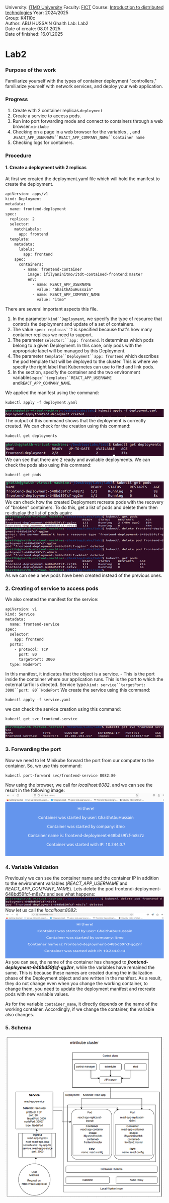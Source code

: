 University: [ITMO University](https://itmo.ru/ru/)
Faculty: [FICT](https://fict.itmo.ru)
Course: [Introduction to distributed technologies](https://github.com/itmo-ict-faculty/introduction-to-distributed-technologies)
Year: 2024/2025  
Group: K4110c  
Author: ABU HUSSAIN Ghaith
Lab: Lab2  
Date of create: 08.01.2025  
Date of finished: 16.01.2025

# Lab2
### Purpose of the work
Familiarize yourself with the types of container deployment "controllers," familiarize yourself with network services, and deploy your web application.
### Progress
1.  Create with 2 container replicas.`deployment`
2.  Create a service to access pods.
3.  Run into port forwarding mode and connect to containers through a web browser.`minikube`
4.  Checking on a page in a web browser for the variables , , and .`REACT_APP_USERNAME``REACT_APP_COMPANY_NAME``Container name`
5.  Checking logs for containers.

### Procedure
#### 1. Create a deployment with 2 replicas
At first we created the deployment.yaml file which will hold the manifest to create the deployment.

    apiVersion: apps/v1
    kind: Deployment
    metadata:
      name: frontend-deployment
    spec:
      replicas: 2
      selector:
        matchLabels:
          app: frontend
      template:
        metadata:
          labels:
            app: frontend
        spec:
          containers:
            - name: frontend-container
              image: ifilyaninitmo/itdt-contained-frontend:master
              env:
                - name: REACT_APP_USERNAME
                  value: "GhaithAbuHussain"
                - name: REACT_APP_COMPANY_NAME
                  value: "itmo"
There are several important aspects this file.

1.  In the parameter `kind``Deployment`, we specify the type of resource that controls the deployment and update of a set of containers.
2.  The value `spec: replicas``2` is specified because that's how many container replicas we need to support.
3.  The parameter `selector:``app: frontend`. It determines which pods belong to a given Deployment. In this case, only pods with the appropriate label will be managed by this Deployment.
4.  The parameter `template``Deployment``app: frontend` which describes the pod template that will be deployed to the cluster. This is where we specify the right label that Kubernetes can use to find and link pods.
5.  In the section, specify the container and the two environment variables:`spec``templates``REACT_APP_USERNAME` and`REACT_APP_COMPANY_NAME`.

We applied the manifest using the command:

    kubectl apply -f deployment.yaml
![enter image description here](https://github.com/Ghaith-Abuhussain/2024-2025-introduction_to_distributed_technologies-K4110c-ABU-HUSSAIN-Ghaith/blob/main/lab2/images/creating_deployments.PNG?raw=true)
The output of this command shows that the deployment is correctly created. We can check for the creation using this command:

    kubectl get deployments
  ![enter image description here](https://github.com/Ghaith-Abuhussain/2024-2025-introduction_to_distributed_technologies-K4110c-ABU-HUSSAIN-Ghaith/blob/main/lab2/images/available_deployments.PNG?raw=true)
We can see that there are 2 ready and available deployments.
We can check the pods also using this command:

    kubectl get pods
  ![enter image description here](https://github.com/Ghaith-Abuhussain/2024-2025-introduction_to_distributed_technologies-K4110c-ABU-HUSSAIN-Ghaith/blob/main/lab2/images/running_pods.PNG?raw=true)
We can check how the created Deployment recreate pods with the recovery of "broken" containers. To do this, get a list of pods and delete them then re-display the list of pods again:
![enter image description here](https://github.com/Ghaith-Abuhussain/2024-2025-introduction_to_distributed_technologies-K4110c-ABU-HUSSAIN-Ghaith/blob/main/lab2/images/check_for_deleting%29pods.PNG?raw=true)
As we can see a new pods have been created instead of the previous ones.
### 2. Creating of service to access pods
We also created the manifest for the service:

    apiVersion: v1
    kind: Service
    metadata:
      name: frontend-service
    spec:
      selector:
        app: frontend
      ports:
        - protocol: TCP
          port: 80         
          targetPort: 3000  
      type: NodePort    
In this manifest, it indicates that the object is a service. - This is the port inside the container where our application runs. This is the port to which the external tarfic is directed. Service type.`kind: service``targetPort: 3000``port: 80``NodePort`
We create the service using this command:

    kubectl apply -f service.yaml
we can check the service creation using this command:

    kubectl get svc frontend-service
 ![enter image description here](https://github.com/Ghaith-Abuhussain/2024-2025-introduction_to_distributed_technologies-K4110c-ABU-HUSSAIN-Ghaith/blob/main/lab2/images/checkservice.PNG?raw=true)
### 3. Forwarding the port
Now we need to let Minikube forward the port from our computer to the container. So, we use this command:

    kubectl port-forward svc/frontend-service 8082:80
Now using the browser, we call for *localhost:8082*. and we can see the result in the following image:
![enter image description here](https://github.com/Ghaith-Abuhussain/2024-2025-introduction_to_distributed_technologies-K4110c-ABU-HUSSAIN-Ghaith/blob/main/lab2/images/Calling_for_localhost.PNG?raw=true)
### 4. Variable Validation
Previously we can see the container name and the container IP in addition to the environment variables (*REACT_APP_USERNAME* and *REACT_APP_COMPANY_NAME*).
Lets delete the pod frontend-deployment-648bd59fcf-m8s7z and see what happens:
![enter image description here](https://github.com/Ghaith-Abuhussain/2024-2025-introduction_to_distributed_technologies-K4110c-ABU-HUSSAIN-Ghaith/blob/main/lab2/images/delete_pod_command.PNG?raw=true)
Now let us call the *localhost:8082*:
![enter image description here](https://github.com/Ghaith-Abuhussain/2024-2025-introduction_to_distributed_technologies-K4110c-ABU-HUSSAIN-Ghaith/blob/main/lab2/images/Calling_for_localhost_after_deleting_the_pod.PNG?raw=true)
As you can see, the name of the container has changed to ***frontend-deployment-648bd59fcf-qg2nr***, while the variables have remained the same. This is because these names are created during the initialization phase of the Deployment object and are written in the manifest. As a result, they do not change even when you change the working container, to change them, you need to update the deployment manifest and recreate pods with new variable values.

As for the variable `container_name`, it directly depends on the name of the working container. Accordingly, if we change the container, the variable also changes.

### 5. Schema
![enter image description here](https://github.com/Ghaith-Abuhussain/2024-2025-introduction_to_distributed_technologies-K4110c-ABU-HUSSAIN-Ghaith/blob/main/lab2/lab2_diagram.PNG?raw=true)
